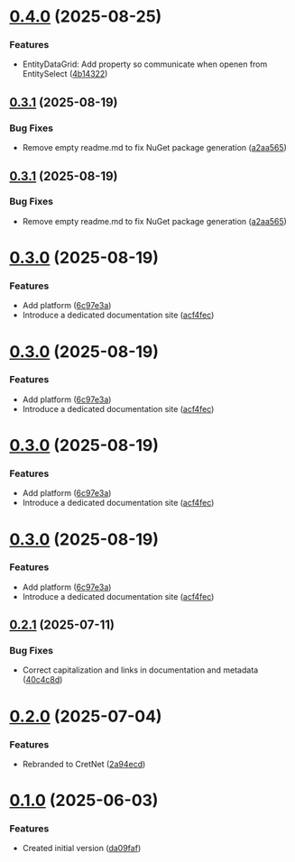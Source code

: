 # [0.4.0](https://github.com/yveslaurentcreton/CretNet/compare/v0.3.1...v0.4.0) (2025-08-25)


### Features

* EntityDataGrid: Add property so communicate when openen from EntitySelect ([4b14322](https://github.com/yveslaurentcreton/CretNet/commit/4b143225fc012c36a36fb68e07a8ae3d9434d88b))

## [0.3.1](https://github.com/yveslaurentcreton/CretNet/compare/v0.3.0...v0.3.1) (2025-08-19)


### Bug Fixes

* Remove empty readme.md to fix NuGet package generation ([a2aa565](https://github.com/yveslaurentcreton/CretNet/commit/a2aa5650d02f4454c203de273191d488687ca8d4))

## [0.3.1](https://github.com/yveslaurentcreton/CretNet/compare/v0.3.0...v0.3.1) (2025-08-19)


### Bug Fixes

* Remove empty readme.md to fix NuGet package generation ([a2aa565](https://github.com/yveslaurentcreton/CretNet/commit/a2aa5650d02f4454c203de273191d488687ca8d4))

# [0.3.0](https://github.com/yveslaurentcreton/CretNet/compare/v0.2.1...v0.3.0) (2025-08-19)


### Features

* Add platform ([6c97e3a](https://github.com/yveslaurentcreton/CretNet/commit/6c97e3afad759b4c81e26274e93e443244af1b46))
* Introduce a dedicated documentation site ([acf4fec](https://github.com/yveslaurentcreton/CretNet/commit/acf4fecfbfada6f79a10521570126bf94315201f))

# [0.3.0](https://github.com/yveslaurentcreton/CretNet/compare/v0.2.1...v0.3.0) (2025-08-19)


### Features

* Add platform ([6c97e3a](https://github.com/yveslaurentcreton/CretNet/commit/6c97e3afad759b4c81e26274e93e443244af1b46))
* Introduce a dedicated documentation site ([acf4fec](https://github.com/yveslaurentcreton/CretNet/commit/acf4fecfbfada6f79a10521570126bf94315201f))

# [0.3.0](https://github.com/yveslaurentcreton/CretNet/compare/v0.2.1...v0.3.0) (2025-08-19)


### Features

* Add platform ([6c97e3a](https://github.com/yveslaurentcreton/CretNet/commit/6c97e3afad759b4c81e26274e93e443244af1b46))
* Introduce a dedicated documentation site ([acf4fec](https://github.com/yveslaurentcreton/CretNet/commit/acf4fecfbfada6f79a10521570126bf94315201f))

# [0.3.0](https://github.com/yveslaurentcreton/CretNet/compare/v0.2.1...v0.3.0) (2025-08-19)


### Features

* Add platform ([6c97e3a](https://github.com/yveslaurentcreton/CretNet/commit/6c97e3afad759b4c81e26274e93e443244af1b46))
* Introduce a dedicated documentation site ([acf4fec](https://github.com/yveslaurentcreton/CretNet/commit/acf4fecfbfada6f79a10521570126bf94315201f))

## [0.2.1](https://github.com/yveslaurentcreton/CretNet/compare/v0.2.0...v0.2.1) (2025-07-11)


### Bug Fixes

* Correct capitalization and links in documentation and metadata ([40c4c8d](https://github.com/yveslaurentcreton/CretNet/commit/40c4c8de0e4272293fe2704328bf1ec591cb6929))

# [0.2.0](https://github.com/yveslaurentcreton/CretNet/compare/v0.1.0...v0.2.0) (2025-07-04)


### Features

* Rebranded to CretNet ([2a94ecd](https://github.com/yveslaurentcreton/CretNet/commit/2a94ecd82c038837ff43eeeb58cb579fe4acf40d))

# [0.1.0](https://github.com/yveslaurentcreton/CretNet/compare/v0.0.0...v0.1.0) (2025-06-03)


### Features

* Created initial version ([da09faf](https://github.com/yveslaurentcreton/CretNet/commit/da09faf0f0eca84a89d62d16362be9fa921ee192))
